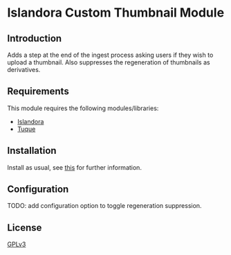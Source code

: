 # Islandora Custom Thumbnail Module

## Introduction

Adds a step at the end of the ingest process asking users if they wish to upload a thumbnail. Also suppresses the regeneration of thumbnails as derivatives.

## Requirements

This module requires the following modules/libraries:

* [Islandora](https://github.com/islandora/islandora)
* [Tuque](https://github.com/islandora/tuque)

## Installation

Install as usual, see [this](https://drupal.org/documentation/install/modules-themes/modules-7) for further information.

## Configuration

TODO: add configuration option to toggle regeneration suppression.

## License

[GPLv3](http://www.gnu.org/licenses/gpl-3.0.txt)
